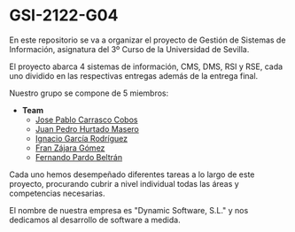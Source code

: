 # GSI-2122-G04
En este repositorio se va a organizar el proyecto de Gestión de Sistemas de Información, asignatura del 3º Curso de la Universidad de Sevilla.

El proyecto abarca 4 sistemas de información, CMS, DMS, RSI y RSE, cada uno dividido en las respectivas entregas además de la entrega final.

Nuestro grupo se compone de 5 miembros:

- **Team**
  - [Jose Pablo Carrasco Cobos](https://github.com/EsDeSepa)
  - [Juan Pedro Hurtado Masero](https://github.com/Juanpepitt)
  - [Ignacio García Rodríguez](https://github.com/ign13101)
  - [Fran Zájara Gómez](https://github.com/FranZajara)
  - [Fernando Pardo Beltrán](https://github.com/Nando13-hub)

Cada uno hemos desempeñado diferentes tareas a lo largo de este proyecto, procurando cubrir a nivel individual todas las áreas y competencias necesarias.

El nombre de nuestra empresa es "Dynamic Software, S.L." y nos dedicamos al desarrollo de software a medida.
